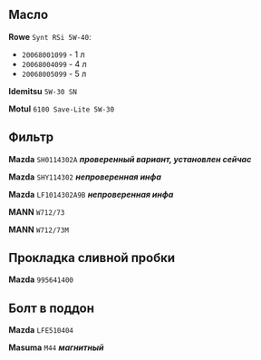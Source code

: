 ## Масло

__Rowe__ `Synt RSi 5W-40`:

- `20068001099` - 1 л
- `20068004099` - 4 л
- `20068005099` - 5 л

__Idemitsu__ `5W-30 SN`

__Motul__ `6100 Save-Lite 5W-30`

## Фильтр

__Mazda__ `SH0114302A` ***проверенный вариант, установлен сейчас***

__Mazda__ `SHY114302` ***непроверенная инфа***

__Mazda__ `LF1014302A9B` ***непроверенная инфа***

__MANN__ `W712/73`

__MANN__ `W712/73M`

## Прокладка сливной пробки

__Mazda__ `995641400`

## Болт в поддон

__Mazda__ `LFE510404`

__Masuma__ `M44` ***магнитный***